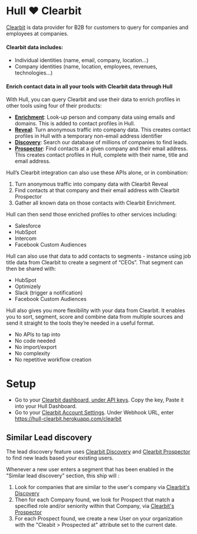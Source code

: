 # Hull ♥ Clearbit

[Clearbit](https://clearbit.com) is data provider for B2B for customers to query for companies and employees at companies.

#### Clearbit data includes:

- Individual identities (name, email, company, location…)
- Company identities (name, location, employees, revenues, technologies…)

#### Enrich contact data in all your tools with Clearbit data through Hull

With Hull, you can query Clearbit and use their data to enrich profiles in other tools using four of their products:

- [**Enrichment**](https://clearbit.com/enrichment): Look-up person and company data using emails and domains. This is added to contact profiles in Hull.
- [**Reveal**](https://clearbit.com/reveal): Turn anonymous traffic into company data. This creates contact profiles in Hull with a temporary non-email address identifier
- [**Discovery**](https://clearbit.com/discovery): Search our database of millions of companies to find leads.
- [**Prospector**](https://clearbit.com/prospector): Find contacts at a given company and their email address. This creates contact profiles in Hull, complete with their name, title and email address.

Hull’s Clearbit integration can also use these APIs alone, or in combination:

1. Turn anonymous traffic into company data with Clearbit Reveal
2. Find contacts at that company and their email address with Clearbit Prospector
3. Gather all known data on those contacts with Clearbit Enrichment.

Hull can then send those enriched profiles to other services including:

- Salesforce
- HubSpot
- Intercom
- Facebook Custom Audiences

Hull can also use that data to add contacts to segments - instance using job title data from Clearbit to create a segment of “CEOs”. That segment can then be shared with:

- HubSpot
- Optimizely
- Slack (trigger a notification)
- Facebook Custom Audiences

Hull also gives you more flexibility with your data from Clearbit. It enables you to sort, segment, score and combine data from multiple sources and send it straight to the tools they’re needed in a useful format.

- No APIs to tap into
- No code needed
- No import/export	
- No complexity
- No repetitive workflow creation



# Setup

- Go to your [Clearbit dashboard, under API keys](https://dashboard.clearbit.com/keys). Copy the key, Paste it into your Hull Dashboard.
- Go to your [Clearbit Account Settings](https://dashboard.clearbit.com/account). Under Webhook URL, enter https://hull-clearbit.herokuapp.com/clearbit


## Similar Lead discovery

The lead discovery feature uses [Clearbit Discovery](https://clearbit.com/discovery) and [Clearbit Prospector](https://clearbit.com/prospector) to find new leads based your existing users.

Whenever a new user enters a segment that has been enabled in the "Similar lead discovery" section, this ship will :

1. Look for companies that are similar to the user's company via [Clearbit's Discovery](https://clearbit.com/discovery)
2. Then for each Company found, we look for Prospect that match a specified role and/or seniority within that Company, via [Clearbit's Prospector](https://clearbit.com/prospector)
3. For each Prospect found, we create a new User on your organization with the "Cleabit > Prospected at" attribute set to the current date.
